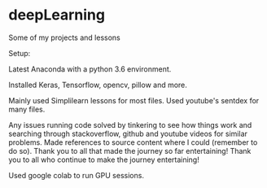# deepLearning
Some of my projects and lessons

Setup:

Latest Anaconda with a python 3.6 environment.

Installed Keras, Tensorflow, opencv, pillow and more.

Mainly used Simplilearn lessons for most files. Used youtube's sentdex for many files. 

Any issues running code solved by tinkering to see how things work and searching through stackoverflow, github and youtube videos for similar problems.
Made references to source content where I could (remember to do so). Thank you to all that made the journey so far entertaining! Thank you to all who
continue to make the journey entertaining!

Used google colab to run GPU sessions.
